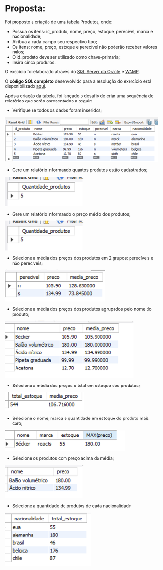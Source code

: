 <h1>Proposta:</h1>
Foi proposto a criação de uma tabela Produtos, onde:

- Possua os itens: id_produto, nome, preço, estoque, perecível, marca e nacionalidade;
- Atribua a cada campo seu respectivo tipo;
- Os itens: nome, preço, estoque e perecível não poderão receber valores nulos;
- O id_produto deve ser utilizado como chave-primaria;
- Insira cinco produtos.

O execício foi elaborado através do [SQL Server da Oracle](https://dev.mysql.com/doc/) e [WAMP](https://sourceforge.net/projects/wampserver/).

O <b>código SQL completo</b> desenvolvido para a resolução do exercício está disponibilizado [aqui](https://github.com/thaisconto/Curso-ADS/blob/main/Bando_Dados/Lista_agrupamento_agregacao/sql.sql).

Após a criação da tabela, foi lançado o desafio de criar uma sequência de relatórios que serão apresentados a seguir:

- Verifique se todos os dados foram inseridos;
<img src = select1.png>

 
- Gere um relatório informando quantos produtos estão cadastrados;
<img src = select2.png>


- Gere um relatório informando o preço médio dos produtos;
<img src = select3.png>
 
  
- Selecione a média dos preços dos produtos em 2 grupos: perecíveis e não
perecíveis;
<img src = select4.png>


- Selecione a média dos preços dos produtos agrupados pelo nome do produto;
<img src = select5.png>

 
- Selecione a média dos preços e total em estoque dos produtos;
<img src = select6.png>
  
  
- Selecione o nome, marca e quantidade em estoque do produto mais caro;
<img src = select7.png>

  
- Selecione os produtos com preço acima da média;
<img src = select8.png>
 
  
- Selecione a quantidade de produtos de cada nacionalidade
<img src = select9.png>

